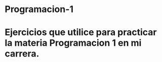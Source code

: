 # Programacion-1
<h1>Ejercicios que utilice para practicar la materia Programacion 1 en mi carrera.</h1>
